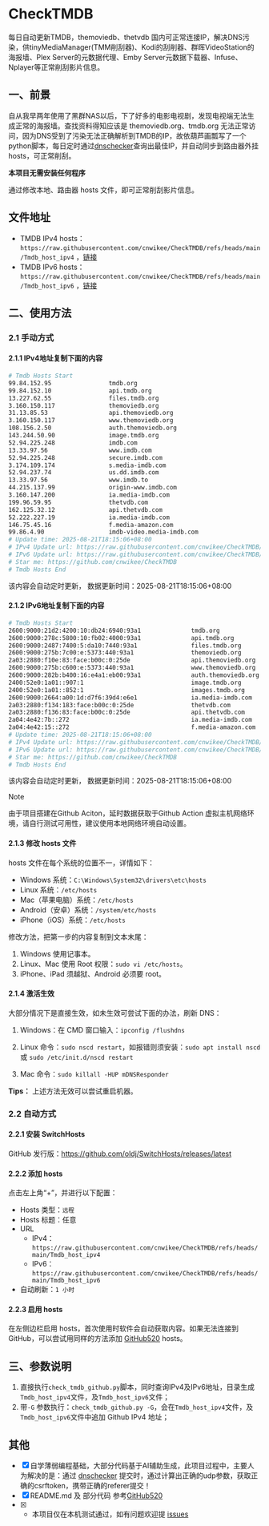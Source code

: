 # CheckTMDB

每日自动更新TMDB，themoviedb、thetvdb 国内可正常连接IP，解决DNS污染，供tinyMediaManager(TMM削刮器)、Kodi的刮削器、群晖VideoStation的海报墙、Plex Server的元数据代理、Emby Server元数据下载器、Infuse、Nplayer等正常削刮影片信息。

## 一、前景

自从我早两年使用了黑群NAS以后，下了好多的电影电视剧，发现电视端无法生成正常的海报墙。查找资料得知应该是 themoviedb.org、tmdb.org 无法正常访问，因为DNS受到了污染无法正确解析到TMDB的IP，故依葫芦画瓢写了一个python脚本，每日定时通过[dnschecker](https://dnschecker.org/)查询出最佳IP，并自动同步到路由器外挂hosts，可正常削刮。

**本项目无需安装任何程序**

通过修改本地、路由器 hosts 文件，即可正常削刮影片信息。

## 文件地址

- TMDB IPv4 hosts：`https://raw.githubusercontent.com/cnwikee/CheckTMDB/refs/heads/main/Tmdb_host_ipv4` ，[链接](https://raw.githubusercontent.com/cnwikee/CheckTMDB/refs/heads/main/Tmdb_host_ipv4)
- TMDB IPv6 hosts：`https://raw.githubusercontent.com/cnwikee/CheckTMDB/refs/heads/main/Tmdb_host_ipv6` ，[链接](https://raw.githubusercontent.com/cnwikee/CheckTMDB/refs/heads/main/Tmdb_host_ipv6)

## 二、使用方法

### 2.1 手动方式

#### 2.1.1 IPv4地址复制下面的内容

```bash
# Tmdb Hosts Start
99.84.152.95                tmdb.org
99.84.152.10                api.tmdb.org
13.227.62.55                files.tmdb.org
3.160.150.117               themoviedb.org
31.13.85.53                 api.themoviedb.org
3.160.150.117               www.themoviedb.org
108.156.2.50                auth.themoviedb.org
143.244.50.90               image.tmdb.org
52.94.225.248               imdb.com
13.33.97.56                 www.imdb.com
52.94.225.248               secure.imdb.com
3.174.109.174               s.media-imdb.com
52.94.237.74                us.dd.imdb.com
13.33.97.56                 www.imdb.to
44.215.137.99               origin-www.imdb.com
3.160.147.200               ia.media-imdb.com
199.96.59.95                thetvdb.com
162.125.32.12               api.thetvdb.com
52.222.227.19               ia.media-imdb.com
146.75.45.16                f.media-amazon.com
99.86.4.90                  imdb-video.media-imdb.com
# Update time: 2025-08-21T18:15:06+08:00
# IPv4 Update url: https://raw.githubusercontent.com/cnwikee/CheckTMDB/refs/heads/main/Tmdb_host_ipv4
# IPv6 Update url: https://raw.githubusercontent.com/cnwikee/CheckTMDB/refs/heads/main/Tmdb_host_ipv6
# Star me: https://github.com/cnwikee/CheckTMDB
# Tmdb Hosts End

```

该内容会自动定时更新， 数据更新时间：2025-08-21T18:15:06+08:00

#### 2.1.2 IPv6地址复制下面的内容

```bash
# Tmdb Hosts Start
2600:9000:21d2:4200:10:db24:6940:93a1              tmdb.org
2600:9000:278c:5800:10:fb02:4000:93a1              api.tmdb.org
2600:9000:2487:7400:5:da10:7440:93a1               files.tmdb.org
2600:9000:275b:7c00:e:5373:440:93a1                themoviedb.org
2a03:2880:f10e:83:face:b00c:0:25de                 api.themoviedb.org
2600:9000:275b:c600:e:5373:440:93a1                www.themoviedb.org
2600:9000:282b:b400:16:e4a1:eb00:93a1              auth.themoviedb.org
2400:52e0:1a01::907:1                              image.tmdb.org
2400:52e0:1a01::852:1                              images.tmdb.org
2600:9000:2664:a00:1d:d7f6:39d4:e6e1               ia.media-imdb.com
2a03:2880:f134:183:face:b00c:0:25de                thetvdb.com
2a03:2880:f136:83:face:b00c:0:25de                 api.thetvdb.com
2a04:4e42:7b::272                                  ia.media-imdb.com
2a04:4e42:15::272                                  f.media-amazon.com
# Update time: 2025-08-21T18:15:06+08:00
# IPv4 Update url: https://raw.githubusercontent.com/cnwikee/CheckTMDB/refs/heads/main/Tmdb_host_ipv4
# IPv6 Update url: https://raw.githubusercontent.com/cnwikee/CheckTMDB/refs/heads/main/Tmdb_host_ipv6
# Star me: https://github.com/cnwikee/CheckTMDB
# Tmdb Hosts End

```

该内容会自动定时更新， 数据更新时间：2025-08-21T18:15:06+08:00

> [!NOTE]
> 由于项目搭建在Github Aciton，延时数据获取于Github Action 虚拟主机网络环境，请自行测试可用性，建议使用本地网络环境自动设置。

#### 2.1.3 修改 hosts 文件

hosts 文件在每个系统的位置不一，详情如下：

- Windows 系统：`C:\Windows\System32\drivers\etc\hosts`
- Linux 系统：`/etc/hosts`
- Mac（苹果电脑）系统：`/etc/hosts`
- Android（安卓）系统：`/system/etc/hosts`
- iPhone（iOS）系统：`/etc/hosts`

修改方法，把第一步的内容复制到文本末尾：

1. Windows 使用记事本。
2. Linux、Mac 使用 Root 权限：`sudo vi /etc/hosts`。
3. iPhone、iPad 须越狱、Android 必须要 root。

#### 2.1.4 激活生效

大部分情况下是直接生效，如未生效可尝试下面的办法，刷新 DNS：

1. Windows：在 CMD 窗口输入：`ipconfig /flushdns`

2. Linux 命令：`sudo nscd restart`，如报错则须安装：`sudo apt install nscd` 或 `sudo /etc/init.d/nscd restart`

3. Mac 命令：`sudo killall -HUP mDNSResponder`

**Tips：** 上述方法无效可以尝试重启机器。

### 2.2 自动方式

#### 2.2.1 安装 SwitchHosts

GitHub 发行版：https://github.com/oldj/SwitchHosts/releases/latest

#### 2.2.2 添加 hosts

点击左上角“+”，并进行以下配置：

- Hosts 类型：`远程`
- Hosts 标题：任意
- URL
    - IPv4：`https://raw.githubusercontent.com/cnwikee/CheckTMDB/refs/heads/main/Tmdb_host_ipv4`
    - IPv6：`https://raw.githubusercontent.com/cnwikee/CheckTMDB/refs/heads/main/Tmdb_host_ipv6`
- 自动刷新：`1 小时`

#### 2.2.3 启用 hosts

在左侧边栏启用 hosts，首次使用时软件会自动获取内容。如果无法连接到 GitHub，可以尝试用同样的方法添加 [GitHub520](https://github.com/521xueweihan/GitHub520) hosts。

## 三、参数说明

1. 直接执行`check_tmdb_github.py`脚本，同时查询IPv4及IPv6地址，目录生成`Tmdb_host_ipv4`文件，及`Tmdb_host_ipv6`文件；
2. 带`-G` 参数执行：`check_tmdb_github.py -G`，会在`Tmdb_host_ipv4`文件，及`Tmdb_host_ipv6`文件中追加 Github IPv4 地址；

## 其他

- [x] 自学薄弱编程基础，大部分代码基于AI辅助生成，此项目过程中，主要人为解决的是：通过 [dnschecker](https://dnschecker.org/) 提交时，通过计算出正确的udp参数，获取正确的csrftoken，携带正确的referer提交！
- [x] README.md 及 部分代码 参考[GitHub520](https://github.com/521xueweihan/GitHub520)
- [x] * 本项目仅在本机测试通过，如有问题欢迎提 [issues](https://github.com/cnwikee/CheckTMDB/issues/new)
